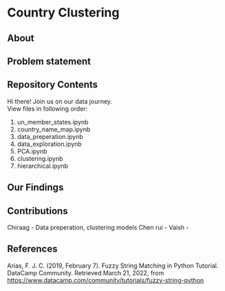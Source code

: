 # Country Clustering

## About

## Problem statement

## Repository Contents
Hi there! Join us on our data journey.  
View files in following order:

1. un_member_states.ipynb
2. country_name_map.ipynb
3. data_preperation.ipynb
4. data_exploration.ipynb
5. PCA.ipynb
6. clustering.ipynb
7. hierarchical.ipynb

## Our Findings

## Contributions
Chiraag     - Data preperation, clustering models 
Chen rui    - 
Vaish       -

## References
Arias, F. J. C. (2019, February 7). Fuzzy String Matching in Python Tutorial. DataCamp Community. Retrieved March 21, 2022, from
    https://www.datacamp.com/community/tutorials/fuzzy-string-python
